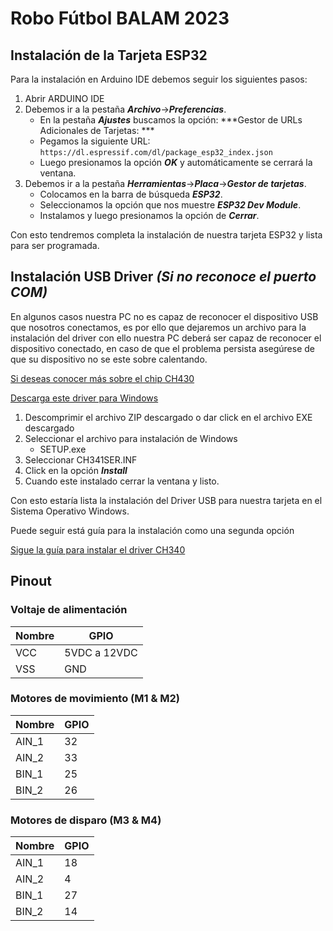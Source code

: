 # Robo Fútbol BALAM 2023

## Instalación de la Tarjeta ESP32

Para la instalación en Arduino IDE debemos seguir los siguientes pasos:

1. Abrir ARDUINO IDE
2. Debemos ir a la pestaña ***Archivo***->***Preferencias***.
	- En la pestaña ***Ajustes*** buscamos la opción: ***Gestor de URLs Adicionales de Tarjetas: ***
	- Pegamos la siguiente URL: `https://dl.espressif.com/dl/package_esp32_index.json`
	- Luego presionamos la opción ***OK*** y automáticamente se cerrará la ventana.
3. Debemos ir a la pestaña ***Herramientas***->***Placa***->***Gestor de tarjetas***.
	- Colocamos en la barra de búsqueda ***ESP32***.
	- Seleccionamos la opción que nos muestre ***ESP32 Dev Module***.
	- Instalamos y luego presionamos la opción de ***Cerrar***.

Con esto tendremos completa la instalación de nuestra tarjeta ESP32 y lista para ser programada.	 

## Instalación USB Driver ***(Si no reconoce el puerto COM)***

En algunos casos nuestra PC no es capaz de reconocer el dispositivo USB que nosotros conectamos, es por ello que dejaremos un archivo para la instalación del driver con ello nuestra PC deberá ser capaz de reconocer el dispositivo conectado, en caso de que el problema persista asegúrese de que su dispositivo no se este sobre calentando.

[Si deseas conocer más sobre el chip CH430][CH430-PDF]

[CH430-PDF]: https://cdn.sparkfun.com/datasheets/Dev/Arduino/Other/CH340DS1.PDF

[Descarga este driver para Windows][DRIVER_USB]

[DRIVER_USB]: https://cdn.sparkfun.com/assets/learn_tutorials/8/4/4/CH341SER.EXE

1. Descomprimir el archivo ZIP descargado o dar click en el archivo EXE descargado
2. Seleccionar el archivo para instalación de Windows
	- SETUP.exe
3. Seleccionar CH341SER.INF
4. Click en la opción ***Install***
5. Cuando este instalado cerrar la ventana y listo.

Con esto estaría lista la instalación del Driver USB para nuestra tarjeta en el Sistema Operativo Windows.

Puede seguir está guía para la instalación como una segunda opción 

[Sigue la guía para instalar el driver CH340][DRIVER_CH340]

[DRIVER_CH340]: https://learn.sparkfun.com/tutorials/how-to-install-ch340-drivers/all#drivers-if-you-need-them

## Pinout

### Voltaje de alimentación
Nombre | GPIO 
--- | --- 
VCC | 5VDC a 12VDC
VSS | GND

### Motores de movimiento (M1 & M2)
Nombre | GPIO 
--- | --- 
AIN_1 | 32
AIN_2 | 33
BIN_1 | 25
BIN_2 | 26

### Motores de disparo (M3 & M4)

Nombre | GPIO 
--- | --- 
AIN_1 | 18
AIN_2 | 4
BIN_1 | 27
BIN_2 | 14
